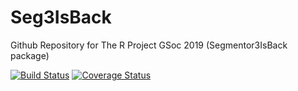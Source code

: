 # Seg3IsBack
Github Repository for The R Project GSoc 2019 (Segmentor3IsBack package)

[![Build Status](https://travis-ci.org/aditator/Seg3IsBack.svg?branch=master)](https://travis-ci.org/aditator/Seg3IsBack)
[![Coverage Status](https://coveralls.io/repos/github/aditator/Seg3IsBack/badge.svg?branch=master)](https://coveralls.io/github/aditator/Seg3IsBack?branch=master)

